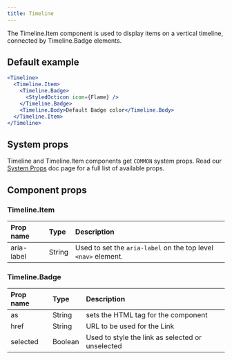 ```yaml
---
title: Timeline
---
```


The Timeline.Item component is used to display items on a vertical timeline, connected by Timeline.Badge elements.

## Default example

```jsx live
<Timeline>
  <Timeline.Item>
    <Timeline.Badge>
      <StyledOcticon icon={Flame} />
    </Timeline.Badge>
    <Timeline.Body>Default Badge color</Timeline.Body>
  </Timeline.Item>
</Timeline>
```

## System props

Timeline and Timeline.Item components get `COMMON` system props. Read our [System Props](/system-props) doc page for a full list of available props.

## Component props

### Timeline.Item

| Prop name  | Type   | Description                                                    |
| :--------- | :----- | :------------------------------------------------------------- |
| aria-label | String | Used to set the `aria-label` on the top level `<nav>` element. |

### Timeline.Badge

| Prop name | Type    | Description                                      |
| :-------- | :------ | :----------------------------------------------- |
| as        | String  | sets the HTML tag for the component              |
| href      | String  | URL to be used for the Link                      |
| selected  | Boolean | Used to style the link as selected or unselected |
